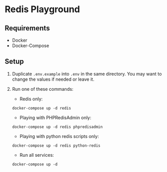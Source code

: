 # Redis Playground

## Requirements

- Docker
- Docker-Compose

## Setup

1. Duplicate `.env.example` into `.env` in the same directory. You may want to change the values if needed or leave it.

2. Run one of these commands:

    - Redis only:
    ```
    docker-compose up -d redis
    ```

    - Playing with PHPRedisAdmin only:
    ```
    docker-compose up -d redis phpredisadmin
    ```

    - Playing with python redis scripts only:
    ```
    docker-compose up -d redis python-redis
    ```

    - Run all services:
    ```
    docker-compose up -d
    ```